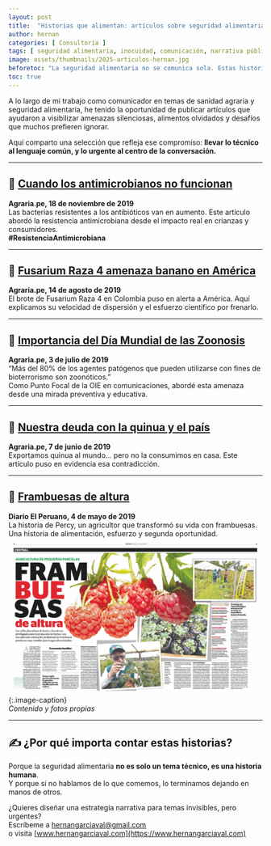 ```yaml
---
layout: post
title:  "Historias que alimentan: artículos sobre seguridad alimentaria y sanidad agraria"
author: hernan
categories: [ Consultoría ]
tags: [ seguridad alimentaria, inocuidad, comunicación, narrativa pública ]
image: assets/thumbnails/2025-articulos-hernan.jpg
beforetoc: "La seguridad alimentaria no se comunica sola. Estas historias ayudaron a poner el tema en la conversación pública."
toc: true
---
```


A lo largo de mi trabajo como comunicador en temas de sanidad agraria y seguridad alimentaria, he tenido la oportunidad de publicar artículos que ayudaron a visibilizar amenazas silenciosas, alimentos olvidados y desafíos que muchos prefieren ignorar.  

Aquí comparto una selección que refleja ese compromiso: **llevar lo técnico al lenguaje común, y lo urgente al centro de la conversación.**

---

## 🦠 [Cuando los antimicrobianos no funcionan](https://agraria.pe/noticias/cuando-los-antimicrobianos-no-funcionan-20232)  
**Agraria.pe, 18 de noviembre de 2019**  
Las bacterias resistentes a los antibióticos van en aumento. Este artículo abordó la resistencia antimicrobiana desde el impacto real en crianzas y consumidores.  
**#ResistenciaAntimicrobiana**

---

## 🍌 [Fusarium Raza 4 amenaza banano en América](https://agraria.pe/noticias/fusarium-raza-4-amenaza-banano-en-america-19608)  
**Agraria.pe, 14 de agosto de 2019**  
El brote de Fusarium Raza 4 en Colombia puso en alerta a América. Aquí explicamos su velocidad de dispersión y el esfuerzo científico por frenarlo.

---

## 🐾 [Importancia del Día Mundial de las Zoonosis](https://agraria.pe/noticias/la-importancia-del-dia-mundial-de-la-zoonosis-19338)  
**Agraria.pe, 3 de julio de 2019**  
“Más del 80% de los agentes patógenos que pueden utilizarse con fines de bioterrorismo son zoonóticos.”  
Como Punto Focal de la OIE en comunicaciones, abordé esta amenaza desde una mirada preventiva y educativa.

---

## 🌾 [Nuestra deuda con la quinua y el país](https://agraria.pe/noticias/nuestra-deuda-con-la-quinua-y-el-pais-19149)  
**Agraria.pe, 7 de junio de 2019**  
Exportamos quinua al mundo… pero no la consumimos en casa. Este artículo puso en evidencia esa contradicción.

---

## 🍓 [Frambuesas de altura](https://raw.githubusercontent.com/kanancho/web/main/assets/thumbnails/2019-frambuesas-peru-hernan.jpg)  
**Diario El Peruano, 4 de mayo de 2019**  
La historia de Percy, un agricultor que transformó su vida con frambuesas. Una historia de alimentación, esfuerzo y segunda oportunidad.  
![Frambuesa Perú](https://raw.githubusercontent.com/kanancho/blog/main/assets/thumbnails/19-frambuesas-peru-hernan.jpg)  
{:.image-caption}  
*Contenido y fotos propias*

---

## ✍️ ¿Por qué importa contar estas historias?

Porque la seguridad alimentaria **no es solo un tema técnico, es una historia humana**.  
Y porque si no hablamos de lo que comemos, lo terminamos dejando en manos de otros.

¿Quieres diseñar una estrategia narrativa para temas invisibles, pero urgentes?  
Escríbeme a [hernangarciaval@gmail.com](mailto:hernangarciaval@gmail.com)  
o visita [www.hernangarciaval.com](https://www.hernangarciaval.com)
